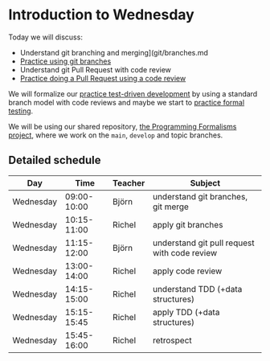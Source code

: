 # Introduction to Wednesday

Today we will discuss:

- Understand git branching and merging](git/branches.md
- [Practice using git branches](git/apply_branches.md)
- Understand git Pull Request with code review
- [Practice doing a Pull Request using a code review](git/apply_merge.md)

We will formalize our [practice test-driven development](tdd/README.md)
by using a standard branch model with code reviews
and maybe we start to [practice formal testing](testing/README.md).

We will be using our shared repository,
[the Programming Formalisms project](https://github.com/programming-formalisms/programming_formalisms_project_summer_2024),
where we work on the `main`, `develop` and topic branches.

## Detailed schedule

Day      |Time       |Teacher|Subject
---------|-----------|-------|-----------------------------------------------------------
Wednesday|09:00-10:00|Björn  |understand git branches, git merge
Wednesday|10:15-11:00|Richel |apply git branches
Wednesday|11:15-12:00|Björn  |understand git pull request with code review
Wednesday|13:00-14:00|Richel |apply code review 
Wednesday|14:15-15:00|Richel |understand TDD (+data structures)
Wednesday|15:15-15:45|Richel |apply TDD (+data structures)
Wednesday|15:45-16:00|Richel |retrospect
